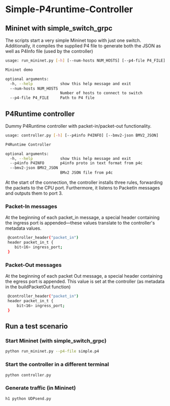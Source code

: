 # Simple-P4runtime-Controller

## Mininet with simple_switch_grpc
The scripts start a very simple Mininet topo with just one switch. Additionally, it compiles the supplied P4 file to generate both the JSON as well as P4Info file (used by the controller)
```bash 
usage: run_mininet.py [-h] [--num-hosts NUM_HOSTS] [--p4-file P4_FILE]

Mininet demo

optional arguments:
  -h, --help            show this help message and exit
  --num-hosts NUM_HOSTS
                        Number of hosts to connect to switch
  --p4-file P4_FILE     Path to P4 file
```
## P4Runtime controller
Dummy P4Runtime controller with packet-in/packet-out functionality. 

```bash 
usage: controller.py [-h] [--p4info P4INFO] [--bmv2-json BMV2_JSON]

P4Runtime Controller

optional arguments:
  -h, --help            show this help message and exit
  --p4info P4INFO       p4info proto in text format from p4c
  --bmv2-json BMV2_JSON
                        BMv2 JSON file from p4c

```
At the start of the connection, the controller installs three rules, forwarding the packets to the CPU port. Furthermore, it listens to PacketIn messages and outputs them to port 3. 

### Packet-In messages
At the beginning of each packet_in message, a special header containing the ingress port is appended—these values translate to the controller's metadata values.

```bash 
 @controller_header("packet_in")
 header packet_in_t {
    bit<16> ingress_port;
 }
 ```

### Packet-Out messages
At the beginning of each packet Out message, a special header containing the egress port is appended. This value is set at the controller (as metadata in the buildPacketOut function)

```bash 
 @controller_header("packet_in")
 header packet_in_t {
     bit<16> ingress_port;
 }
 ```
## Run a test scenario

### Start Mininet (with simple_switch_grpc)
```bash 
python run_mininet.py --p4-file simple.p4
```
### Start the controller in a different terminal
```bash 
python controller.py
```
### Generate traffic (in Mininet)
```bash 
h1 python UDPsend.py
```
